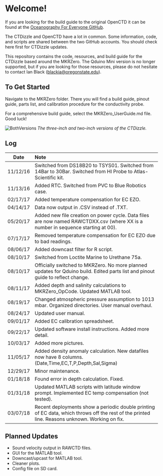 # Welcome!
If you are looking for the build guide to the original OpenCTD it can be found at the [Oceanography For Everyone GitHub](https://github.com/OceanographyforEveryone/OpenCTD).

The CTDizzle and OpenCTD have a lot in common. Some information, code, and scripts are shared between the two GitHub accounts. You should check here first for CTDizzle updates. 

This repository contains the code, resources, and build guide for the CTDizzle based around the MKRZero. The Qduino Mini version is no longer supported, but if you are looking for those resources, please do not hesitate to contact Ian Black (blackia@oregonstate.edu).

## To Get Started
Navigate to the MKRZero folder. There you will find a build guide, pinout guide, parts list, and calibration procedure for the conductivity probe. 

For a comprehensive build guide, select the MKRZero_UserGuide.md file. Good luck!


![BothVersions](https://github.com/CTDizzle/CTDizzle/blob/master/MKRZero/Documentation/Images/BothVersions.jpg)
*The three-inch and two-inch versions of the CTDizzle.*

## Log

|Date|Note|
|:---:|:---|
 |11/12/16| Switched from DS18B20 to TSYS01. Switched from 14Bar to 30Bar. Switched from HI Probe to Atlas-Scientific kit.
 |11/13/16| Added RTC. Switched from PVC to Blue Robotics case.
 |02/17/17| Added temperature compensation for EC EZO.|
 |04/14/17| Data now output in .CSV instead of .TXT.
 |05/20/17| Added new file creation on power cycle. Data files are now named RAWCTDXX.csv (where XX is a number in sequence starting at 00).
 |07/17/17| Removed temperature compensation for EC EZO due to bad readings.
 |08/06/17| Added downcast filter for R script.
 |08/10/17| Switched from Loctite Marine to Urethane 75a.
 |08/10/17| Officially switched to MKRZero. No more planned updates for Qduino build. Edited parts list and pinout guide to reflect change.
 |08/11/17| Added depth and salinity calculations to MKRZero_OpCode. Updated MATLAB tool.
 |08/19/17| Changed atmospheric pressure assumption to 1013 mbar. Organized directories. User manual overhaul.
 |08/24/17| Updated user manual.
 |09/01/17| Added EC calibration spreadsheet.
 |09/22/17| Updated software install instructions. Added more detail.
 |10/03/17| Added more pictures.
 |11/05/17| Added density anomaly calculation. New datafiles now have 8 columns. (Date,Time,EC,T,P,Depth,Sal,Sigma)
 |12/29/17| Minor maintenance.
 |01/18/18| Found error in depth calculation. Fixed.
 |01/31/18| Updated MATLAB scripts with latitude window prompt. Implemented EC temp compensation (not tested).
 |03/07/18| Recent deployments show a periodic double printing of EC data, which throws off the rest of the printed line. Reasons unknown. Working on fix. 
 
## Planned Updates
- Sound velocity output in RAWCTD files.
- GUI for the MATLAB tool.
- Downcast/upcast for MATLAB tool.
- Cleaner plots.
- Config file on SD card.
